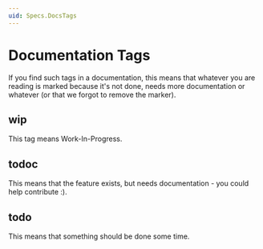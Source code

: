 ```yaml
---
uid: Specs.DocsTags
---
```

# Documentation Tags

If you find such tags in a documentation, this means that whatever you are reading is marked because it's not done, needs more documentation or whatever (or that we forgot to remove the marker).

## wip
This tag means Work-In-Progress.

## todoc
This means that the feature exists, but needs documentation - you could help contribute :). 

## todo
This means that something should be done some time.